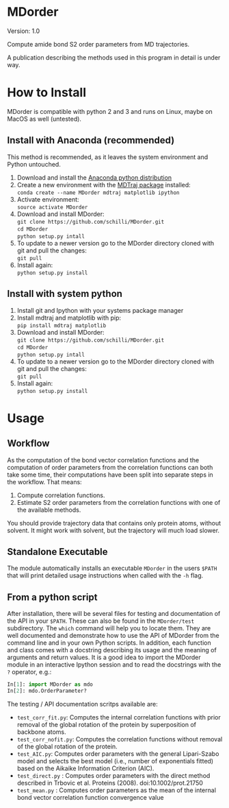 # MDorder

Version: 1.0

Compute amide bond S2 order parameters from MD trajectories.

A publication describing the methods used in this program in detail is under way.

# How to Install
MDorder is compatible with python 2 and 3 and runs on Linux, maybe on MacOS as well (untested).  

## Install with Anaconda (recommended)
This method is recommended, as it leaves the system environment and Python untouched.

1. Download and install the [Anaconda python distribution](https://www.continuum.io/downloads "Continuum Analytics Anaconda download")
2. Create a new environment with the [MDTraj package](https://github.com/mdtraj/mdtraj "MDTraj") installed:  
`conda create --name MDorder mdtraj matplotlib ipython`
3. Activate environment:  
`source activate MDorder`
4. Download and install MDorder:  
`git clone https://github.com/schilli/MDorder.git`  
`cd MDorder`  
`python setup.py intall`
5. To update to a newer version go to the MDorder directory cloned with git and pull the changes:  
`git pull`  
6. Install again:  
`python setup.py install`

## Install with system python
1. Install git and Ipython with your systems package manager
2. Install mdtraj and matplotlib with pip:  
`pip install mdtraj matplotlib`
2. Download and install MDorder:  
`git clone https://github.com/schilli/MDorder.git`  
`cd MDorder`  
`python setup.py intall` 
3. To update to a newer version go to the MDorder directory cloned with git and pull the changes:  
`git pull`  
4. Install again:  
`python setup.py install`
 

# Usage

## Workflow
As the computation of the bond vector correlation functions and the computation of order parameters from the correlation functions can both take some time,
their computations have been split into separate steps in the workflow.
That means:
1. Compute correlation functions.
2. Estimate S2 order parameters from the correlation functions with one of the available methods.

You should provide trajectory data that contains only protein atoms, without solvent.
It might work with solvent, but the trajectory will much load slower.

## Standalone Executable

The module automatically installs an executable `MDorder` in the users `$PATH` that will print detailed usage instructions when called with the `-h` flag.

## From a python script
After installation, there will be several files for testing and documentation of the API in your `$PATH`.
These can also be found in the `MDorder/test` subdirectory.
The `which` command will help you to locate them.
They are well documented and demonstrate how to use the API of MDorder from the command line and in your own Python scripts.
In addition, each function and class comes with a docstring describing its usage and the meaning of arguments and return values.
It is a good idea to import the MDorder module in an interactive Ipython session and to read the docstrings with the `?` operator, e.g.:  
```python
In[1]: import MDorder as mdo
In[2]: mdo.OrderParameter?
```

The testing / API documentation scritps available are:
* `test_corr_fit.py`: Computes the internal correlation functions with prior removal of the global rotation of the protein by superposition of backbone atoms.
* `test_corr_nofit.py`: Computes the correlation functions without removal of the global rotation of the protein.
* `test_AIC.py`: Computes order parameters with the general Lipari-Szabo model and selects the best model (i.e., number of exponentials fitted) based on the Aikaike Information Criterion (AIC).
* `test_direct.py` : Computes order parameters with the direct method described in Trbovic et al. Proteins (2008). doi:10.1002/prot.21750
* `test_mean.py` : Computes order parameters as the mean of the internal bond vector correlation function convergence value






